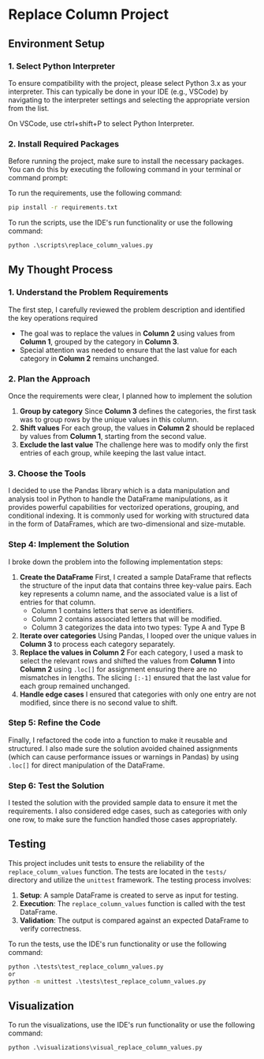 # Replace Column Project

## Environment Setup

### 1. Select Python Interpreter

To ensure compatibility with the project, please select Python 3.x as your interpreter. This can typically be done in your IDE (e.g., VSCode) by navigating to the interpreter settings and selecting the appropriate version from the list.

On VSCode, use ctrl+shift+P to select Python Interpreter.

### 2. Install Required Packages

Before running the project, make sure to install the necessary packages. You can do this by executing the following command in your terminal or command prompt:

To run the requirements, use the following command:

```cmd
pip install -r requirements.txt
```

To run the scripts, use the IDE's run functionality or use the following command:

```cmd
python .\scripts\replace_column_values.py
```

## My Thought Process

### 1. **Understand the Problem Requirements**

The first step, I carefully reviewed the problem description and identified the key operations required

- The goal was to replace the values in **Column 2** using values from **Column 1**, grouped by the category in **Column 3**.
- Special attention was needed to ensure that the last value for each category in **Column 2** remains unchanged.

### 2. **Plan the Approach**

Once the requirements were clear, I planned how to implement the solution

1. **Group by category**
   Since **Column 3** defines the categories, the first task was to group rows by the unique values in this column.
2. **Shift values**
   For each group, the values in **Column 2** should be replaced by values from **Column 1**, starting from the second value.
3. **Exclude the last value**
   The challenge here was to modify only the first entries of each group, while keeping the last value intact.

### 3. **Choose the Tools**

I decided to use the Pandas library which is a data manipulation and analysis tool in Python to handle the DataFrame manipulations, as it provides powerful capabilities for vectorized operations, grouping, and conditional indexing. It is commonly used for working with structured data in the form of DataFrames, which are two-dimensional and size-mutable.

### Step 4: **Implement the Solution**

I broke down the problem into the following implementation steps:

1. **Create the DataFrame**
   First, I created a sample DataFrame that reflects the structure of the input data that contains three key-value pairs. Each key represents a column name, and the associated value is a list of entries for that column.
   - Column 1 contains letters that serve as identifiers.
   - Column 2 contains associated letters that will be modified.
   - Column 3 categorizes the data into two types: Type A and Type B
2. **Iterate over categories**
   Using Pandas, I looped over the unique values in **Column 3** to process each category separately.
3. **Replace the values in Column 2**
   For each category, I used a mask to select the relevant rows and shifted the values from **Column 1** into **Column 2** using `.loc[]` for assignment ensuring there are no mismatches in lengths. The slicing `[:-1]` ensured that the last value for each group remained unchanged.
4. **Handle edge cases**
   I ensured that categories with only one entry are not modified, since there is no second value to shift.

### Step 5: **Refine the Code**

Finally, I refactored the code into a function to make it reusable and structured. I also made sure the solution avoided chained assignments (which can cause performance issues or warnings in Pandas) by using `.loc[]` for direct manipulation of the DataFrame.

### Step 6: **Test the Solution**

I tested the solution with the provided sample data to ensure it met the requirements. I also considered edge cases, such as categories with only one row, to make sure the function handled those cases appropriately.

## Testing

This project includes unit tests to ensure the reliability of the `replace_column_values` function. The tests are located in the `tests/` directory and utilize the `unittest` framework. The testing process involves:

1. **Setup**: A sample DataFrame is created to serve as input for testing.
2. **Execution**: The `replace_column_values` function is called with the test DataFrame.
3. **Validation**: The output is compared against an expected DataFrame to verify correctness.

To run the tests, use the IDE's run functionality or use the following command:

```cmd
python .\tests\test_replace_column_values.py
or
python -m unittest .\tests\test_replace_column_values.py

```

## Visualization

To run the visualizations, use the IDE's run functionality or use the following command:

```cmd
python .\visualizations\visual_replace_column_values.py
```
